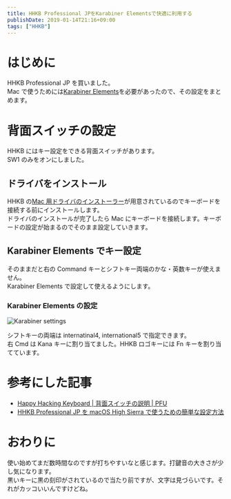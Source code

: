 ```yaml
---
title: HHKB Professional JPをKarabiner Elementsで快適に利用する
publishDate: 2019-01-14T21:16+09:00
tags: ["HHKB"]
---
```


# はじめに

HHKB Professional JP を買いました。  
Mac で使うためには[Karabiner Elements](https://pqrs.org/osx/karabiner/)を必要があったので、その設定をまとめます。

# 背面スイッチの設定

HHKB にはキー設定をできる背面スイッチがあります。  
SW1 のみをオンにしました。

## ドライバをインストール

HHKB の[Mac 用ドライバのインストーラー](https://www.pfu.fujitsu.com/hhkeyboard/macdownload.html)が用意されているのでキーボードを接続する前にインストールします。  
ドライバのインストールが完了したら Mac にキーボードを接続します。キーボードの設定が始まるのでそのまま設定していきます。

## Karabiner Elements でキー設定

そのままだと右の Command キーとシフトキー両端のかな・英数キーが使えません。  
Karabiner Elements で設定して使えるようにします。

### Karabiner Elements の設定

![Karabiner settings](//images.ctfassets.net/sa46287w9bii/3NnTOBIWhWE193NpdmBrWn/dd2d01b4c030fb9cd3135fe78f79d421/karabiner-settings.png)

シフトキーの両端は internatinal4, international5 で指定できます。  
右 Cmd は Kana キーに割り当てました。HHKB ロゴキーには Fn キーを割り当てています。

# 参考にした記事

- [Happy Hacking Keyboard | 背面スイッチの説明 | PFU](https://www.pfu.fujitsu.com/hhkeyboard/leaflet/hhkb_backview.html)
- [HHKB Professional JP を macOS High Sierra で使うための簡単な設定方法](https://qiita.com/shibukk/items/ad24c48a83bb43efe56a)

# おわりに

使い始めてまだ数時間なのですが打ちやすいなと感じます。打鍵音の大きさが少し気になります。  
黒いキーに黒の刻印がされているので当たり前ですが、文字は見づらいです。それがカッコいいんですけどね。
